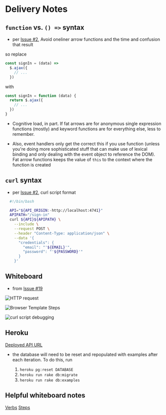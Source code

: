 # Delivery Notes

## `function` vs. `() =>` syntax
- per [Issue #2](https://git.generalassemb.ly/ga-wdi-boston/jquery-ajax-get-collection/issues/2), Avoid oneliner arrow functions and the time and confusion that result

 so replace

  ```javascript
  const signIn = (data) =>
    $.ajax({
      // ...
    })
  ```
  with
  ```javascript
  const signIn = function (data) {
    return $.ajax({
      // ...
    })
  }
  ```
  - Cognitive load, in part. If fat arrows are for anonymous single expression functions (mostly) and keyword functions are for everything else, less to remember.

  - Also, event handlers only get the correct this if you use function (unless you're doing more sophisticated stuff that can make use of lexical binding and only dealing with the event object to reference the DOM). Fat arrow functions keeps the value of `this` to the context where the function is created

## `curl` syntax
- per [Issue #2](https://git.generalassemb.ly/ga-wdi-boston/jquery-ajax-get-collection/issues/2), curl script format
```bash
  #!/bin/bash

  API="${API_ORIGIN:-http://localhost:4741}"
  APIPATH="/sign-in"
  curl ${API}${APIPATH} \
    --include \
    --request POST \
    --header "Content-Type: application/json" \
    --data '{
      "credentials": {
        "email": "'${EMAIL}'",
        "password": "'${PASSWORD}'"
      }
    }'
```

## Whiteboard
- from [Issue #19](https://git.generalassemb.ly/ga-wdi-boston/jquery-ajax-get-collection/issues/19)

![HTTP request](https://git.generalassemb.ly/storage/user/3667/files/ad970686-39ac-11e7-81a9-e4b7abd02947)

![Browser Template Steps](https://git.generalassemb.ly/storage/user/3667/files/a949163c-39ac-11e7-98e4-36bb118f04df)

![curl script debugging](https://git.generalassemb.ly/storage/user/3667/files/e4585382-39ac-11e7-99d9-420258f7d404)

## Heroku
[Deployed API URL](https://wdi-library-api.herokuapp.com)
- the database will need to be reset and repopulated with examples after each iteration. To do this, run

  1. `heroku pg:reset DATABASE`
  1. `heroku run rake db:migrate`
  1. `heroku run rake db:examples`

## Helpful whiteboard notes

[Verbs](https://git.generalassemb.ly/storage/user/5693/files/064be7de-9fb9-11e7-8c2a-713f32cf39e7)
[Steps](https://git.generalassemb.ly/storage/user/5693/files/f3c08a48-9fb8-11e7-9ab2-58d744c50e5d)
